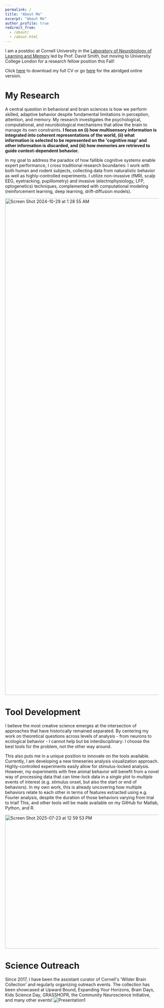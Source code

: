 ```yaml
---
permalink: /
title: "About Me"
excerpt: "About Me"
author_profile: true
redirect_from: 
  - /about/
  - /about.html
---
```


I am a postdoc at Cornell University in the [Laboratory of Neurobiology of Learning and Memory](https://blogs.cornell.edu/davidsmithlab/) led by Prof. David Smith, but moving to University College London for a research fellow position this Fall!

Click [here](https://github.com/user-attachments/files/21268710/CV_2025July15.pdf) to download my full CV or go [here](https://hamidturker.github.io/cv/) for the abridged online version.

My Research
============
A central question in behavioral and brain sciences is how we perform skilled, adaptive behavior despite fundamental limitations in perception, attention, and memory. My research investigates the psychological, computational, and neurobiological mechanisms that allow the brain to manage its own constraints. **I focus on (i) how multisensory information is integrated into coherent representations of the world, (ii) what information is selected to be represented on the 'cognitive map' and other information is discarded, and (iii) how memories are retrieved to guide context-dependent behavior.** 

In my goal to address the paradox of how fallible cognitive systems enable expert performance, I cross traditional research boundaries: I work with both human and rodent subjects, collecting data from naturalistic behavior as well as highly-controlled experiments. I utilize non-invasive (fMRI, scalp EEG, eyetracking, pupillometry) and invasive (electrophysiology, LFP, optogenetics) techniques, complemented with computational modeling (reinforcement learning, deep learning, drift-diffusion models).

<img width="1626" alt="Screen Shot 2024-10-29 at 1 28 55 AM" src="https://github.com/user-attachments/assets/108d2a99-99af-48b9-9952-3f06a71b883a">


Tool Development
============
I believe the most creative science emerges at the intersection of approaches that have historically remained separated. By centering my work on theoretical questions across levels of analysis - from neurons to ecological behavior - I cannot help but be interdisciplinary: I choose the best tools for the problem, not the other way around.

This also puts me in a unique position to innovate on the tools available. Currently, I am developing a new timeseries analysis visualization approach. Highly-controlled experiments easily allow for stimulus-locked analysis. However, my experiments with free animal behavior will benefit from a novel way of processing data that can time-lock data in a _single_ plot to _multiple_ events of interest (e.g. stimulus onset, but also the start or end of behaviors). In my own work, this is already uncovering how multiple behaviors relate to each other in terms of features extracted using e.g. Fourier analysis, despite the duration of those behaviors varying from trial to trial! This, and other tools will be made available on my GitHub for Matlab, Python, and R.

<img width="763" height="438" alt="Screen Shot 2025-07-23 at 12 59 53 PM" src="https://github.com/user-attachments/assets/c6c7a581-1768-46f1-b3c5-1508bc8e98bd" />


Science Outreach
============
Since 2017, I have been the assistant curator of Cornell's 'Wilder Brain Collection' and regularly organizing outreach events. The collection has been showcased at Upward Bound, Expanding Your Horizons, Brain Days, Kids Science Day, GRASSHOPR, the Community Neuroscience Initiative, and many other events!
![Presentation1](https://github.com/user-attachments/assets/6be77b35-d16b-4806-9044-f50b25ee4113)












